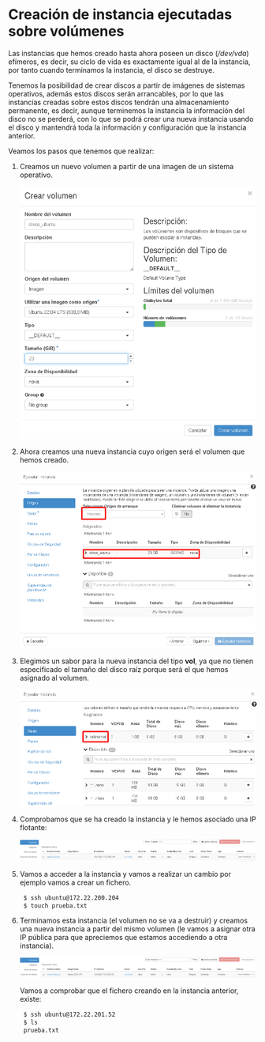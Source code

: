 # Creación de instancia ejecutadas sobre volúmenes

Las instancias que hemos creado hasta ahora poseen un disco (*/dev/vda*) efímeros, es decir, su ciclo de vida es exactamente igual al de la instancia, por tanto cuando terminamos la instancia, el disco se destruye.

Tenemos la posibilidad de crear discos a partir de imágenes de sistemas operativos, además estos discos serán arrancables, por lo que las instancias creadas sobre estos discos tendrán una almacenamiento permanente, es decir, aunque terminemos la instancia la información del disco no se perderá, con lo que se podrá crear una nueva instancia usando el disco y mantendrá toda la información y configuración que la instancia anterior.

Veamos los pasos que tenemos que realizar:

1. Creamos un nuevo volumen a partir de una imagen de un sistema operativo.

	![volumen](img/instancia1.png)

2. Ahora creamos una nueva instancia cuyo origen será el volumen que hemos creado.

	![volumen](img/instancia2.png)

3. Elegimos un sabor para la nueva instancia del tipo **vol**, ya que no tienen especificado el tamaño del disco raíz porque será el que hemos asignado al volumen.

	![volumen](img/instancia3.png)

4. Comprobamos que se ha creado la instancia y le hemos asociado una IP flotante:

	![volumen](img/instancia4.png)

5. Vamos a acceder a la instancia y vamos a realizar un cambio por ejemplo vamos a crear un fichero.

		$ ssh ubuntu@172.22.200.204
		$ touch prueba.txt

6. Terminamos esta instancia (el volumen no se va a destruir) y creamos una nueva instancia a partir del mismo volumen (le vamos a asignar otra IP pública para que apreciemos que estamos accediendo a otra instancia). 

	![volumen](img/instancia5.png)

	Vamos a comprobar que el fichero creando en la instancia anterior, existe:

		$ ssh ubuntu@172.22.201.52
		$ ls
		prueba.txt
